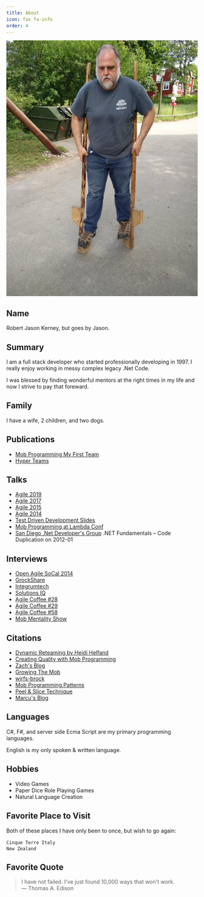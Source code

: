 ```yaml
---
title: About
icon: fas fa-info
order: 4
---
```


![Picture of Jason Kerney](../assets/img/me/MeOnStilts.JPG)


## Name

Robert Jason Kerney, but goes by Jason.

## Summary

I am a full stack developer who started professionally developing in 1997. I really enjoy working in messy complex legacy .Net Code.

I was blessed by finding wonderful mentors at the right times in my life and now I strive to pay that foreward.

## Family

I have a wife, 2 children, and two dogs.

## Publications

- [Mob Programming My First Team](https://www.agilealliance.org/resources/experience-reports/mob-programming-my-first-team/)
- [Hyper Teams](https://mobprogramming.org/hyper-teams/)

## Talks

- [Agile 2019](https://agile2019.sched.com/event/OD9x/prosperous-metrics-solving-the-scenarios-we-struggle-to-measure-zach-bonaker-jason-kerney)
- [Agile 2017](https://agile2017.sched.com/event/ATa7/facilitating-success-without-unicorns-jason-kerney)
- [Agile 2015](https://agile2015.sched.com/event/36zP/mob-programming-my-first-team-jason-kerney)
- [Agile 2014](https://agile2014.sched.com/event/1m7tglm/tackling-legacy-code-robert-kerney-llewellyn-falco)
- [Test Driven Development Slides](https://www.slideshare.net/llewellynfalco/test-driven-development-8229588)
- [Mob Programming at Lambda Conf](https://www.youtube.com/watch?v=hLDjnBVoXfg)
- [San Diego .Net Developer's Group](https://dev.azure.com/edf-re/SoftwareEngineering/_wiki/wikis/Software%20Engineering.wiki/61/Jason-Kerney) .NET Fundamentals – Code Duplication on 2012-01

## Interviews

- [Open Agile SoCal 2014](https://www.youtube.com/watch?v=lNsPW86HoOE)
- [GrockShare](https://www.grokshare.com/jason-kerneys-mob-programming-experience/)
- [Integrumtech](https://integrumtech.com/2011/09/jason-kerney-about-using-creative-processes-to-drive-development/)
- [Solutions IQ](https://www.solutionsiq.com/resource/agile-amped-podcast/debating-agile-and-metrics/)
- [Agile Coffee #28](https://agilecoffee.com/episode28/)
- [Agile Coffee #29](https://agilecoffee.com/episode29/)
- [Agile Coffee #58](https://agilecoffee.com/episode58/)
- [Mob Mentality Show](https://www.youtube.com/watch?v=xr0STSbJ3PE)

## Citations

- [Dynamic Reteaming by Heidi Helfand](https://www.amazon.com/Dynamic-Reteaming-Wisdom-Changing-Teams/dp/1492061298/ref=sr_1_1?crid=3RGHGB9FB5Y90&dchild=1&keywords=dynamic%20reteaming&qid=1611775360&sprefix=Dynamic%20Reteam%2Caps%2C246&sr=8-1)
- [Creating Quality with Mob Programming](http://uploads.pnsqc.org/2019/papers/Desmond-Creating-Quality-with-Mob-Programming.pdf)
- [Zach's Blog](https://agileoutloud.wordpress.com/2016/02/16/real-values-in-hiring/)
- [Growing The Mob](https://www.agilealliance.org/resources/experience-reports/growing-the-mob/)
- [wirfs-brock](http://wirfs-brock.com/blog/2015/05/12/life-in-the-mob/)
- [Mob Programming Patterns](https://github.com/michaelkeeling/mob-programming-patterns)
- [Peel & Slice Technique](https://www.youtube.com/watch?v=PY5msaYNPrI)
- [Marcu's Blog](https://www.marcusoft.net/2016/08/some-reflection-on-mob-programming.html)

## Languages

C#, F#, and server side Ecma Script are my primary programming languages.

English is my only spoken & written language.

## Hobbies

- Video Games
- Paper Dice Role Playing Games
- Natural Language Creation

## Favorite Place to Visit

Both of these places I have only been to once, but wish to go again:

    Cinque Terre Italy
    New Zealand

## Favorite Quote

> I have not failed. I've just found 10,000 ways that won't work.<br>
> ― Thomas A. Edison
